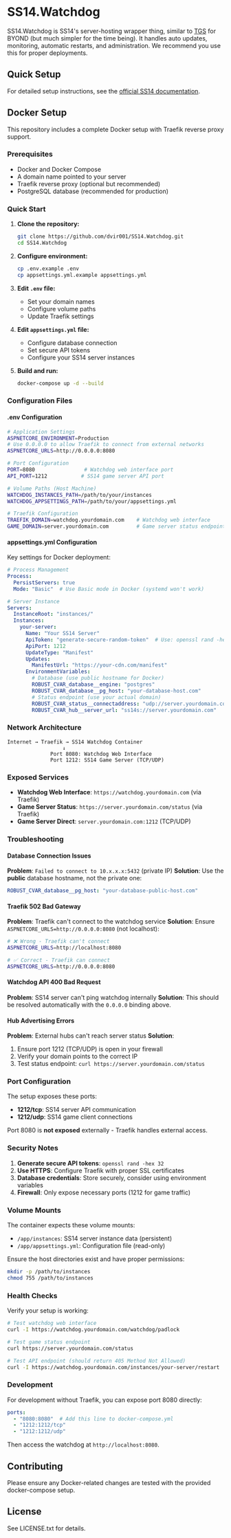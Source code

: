 # SS14.Watchdog 

SS14.Watchdog is SS14's server-hosting wrapper thing, similar to [TGS](https://github.com/tgstation/tgstation-server) for BYOND (but much simpler for the time being). It handles auto updates, monitoring, automatic restarts, and administration. We recommend you use this for proper deployments.

## Quick Setup

For detailed setup instructions, see the [official SS14 documentation](https://docs.spacestation14.io/en/getting-started/hosting#watchdog).

## Docker Setup

This repository includes a complete Docker setup with Traefik reverse proxy support.

### Prerequisites

- Docker and Docker Compose
- A domain name pointed to your server
- Traefik reverse proxy (optional but recommended)
- PostgreSQL database (recommended for production)

### Quick Start

1. **Clone the repository:**
   ```bash
   git clone https://github.com/dvir001/SS14.Watchdog.git
   cd SS14.Watchdog
   ```

2. **Configure environment:**
   ```bash
   cp .env.example .env
   cp appsettings.yml.example appsettings.yml
   ```

3. **Edit `.env` file:**
   - Set your domain names
   - Configure volume paths
   - Update Traefik settings

4. **Edit `appsettings.yml` file:**
   - Configure database connection
   - Set secure API tokens
   - Configure your SS14 server instances

5. **Build and run:**
   ```bash
   docker-compose up -d --build
   ```

### Configuration Files

#### .env Configuration

```bash
# Application Settings
ASPNETCORE_ENVIRONMENT=Production
# Use 0.0.0.0 to allow Traefik to connect from external networks
ASPNETCORE_URLS=http://0.0.0.0:8080

# Port Configuration
PORT=8080                # Watchdog web interface port
API_PORT=1212           # SS14 game server API port

# Volume Paths (Host Machine)
WATCHDOG_INSTANCES_PATH=/path/to/your/instances
WATCHDOG_APPSETTINGS_PATH=/path/to/your/appsettings.yml

# Traefik Configuration
TRAEFIK_DOMAIN=watchdog.yourdomain.com    # Watchdog web interface
GAME_DOMAIN=server.yourdomain.com         # Game server status endpoint
```

#### appsettings.yml Configuration

Key settings for Docker deployment:

```yaml
# Process Management
Process:
  PersistServers: true
  Mode: "Basic"  # Use Basic mode in Docker (systemd won't work)

# Server Instance
Servers:
  InstanceRoot: "instances/"
  Instances:
    your-server:
      Name: "Your SS14 Server"
      ApiToken: "generate-secure-random-token"  # Use: openssl rand -hex 32
      ApiPort: 1212
      UpdateType: "Manifest"
      Updates:
        ManifestUrl: "https://your-cdn.com/manifest"
      EnvironmentVariables:
        # Database (use public hostname for Docker)
        ROBUST_CVAR_database__engine: "postgres"
        ROBUST_CVAR_database__pg_host: "your-database-host.com"
        # Status endpoint (use your actual domain)
        ROBUST_CVAR_status__connectaddress: "udp://server.yourdomain.com:1212"
        ROBUST_CVAR_hub__server_url: "ss14s://server.yourdomain.com"
```

### Network Architecture

```
Internet → Traefik → SS14 Watchdog Container
                  ↓
              Port 8080: Watchdog Web Interface
              Port 1212: SS14 Game Server (TCP/UDP)
```

### Exposed Services

- **Watchdog Web Interface**: `https://watchdog.yourdomain.com` (via Traefik)
- **Game Server Status**: `https://server.yourdomain.com/status` (via Traefik)
- **Game Server Direct**: `server.yourdomain.com:1212` (TCP/UDP)

### Troubleshooting

#### Database Connection Issues

**Problem**: `Failed to connect to 10.x.x.x:5432` (private IP)
**Solution**: Use the **public** database hostname, not the private one:
```yaml
ROBUST_CVAR_database__pg_host: "your-database-public-host.com"
```

#### Traefik 502 Bad Gateway

**Problem**: Traefik can't connect to the watchdog service
**Solution**: Ensure `ASPNETCORE_URLS=http://0.0.0.0:8080` (not localhost):
```bash
# ❌ Wrong - Traefik can't connect
ASPNETCORE_URLS=http://localhost:8080

# ✅ Correct - Traefik can connect
ASPNETCORE_URLS=http://0.0.0.0:8080
```

#### Watchdog API 400 Bad Request

**Problem**: SS14 server can't ping watchdog internally
**Solution**: This should be resolved automatically with the `0.0.0.0` binding above.

#### Hub Advertising Errors

**Problem**: External hubs can't reach server status
**Solution**: 
1. Ensure port 1212 (TCP/UDP) is open in your firewall
2. Verify your domain points to the correct IP
3. Test status endpoint: `curl https://server.yourdomain.com/status`

### Port Configuration

The setup exposes these ports:

- **1212/tcp**: SS14 server API communication
- **1212/udp**: SS14 game client connections

Port 8080 is **not exposed** externally - Traefik handles external access.

### Security Notes

1. **Generate secure API tokens**: `openssl rand -hex 32`
2. **Use HTTPS**: Configure Traefik with proper SSL certificates
3. **Database credentials**: Store securely, consider using environment variables
4. **Firewall**: Only expose necessary ports (1212 for game traffic)

### Volume Mounts

The container expects these volume mounts:
- `/app/instances`: SS14 server instance data (persistent)
- `/app/appsettings.yml`: Configuration file (read-only)

Ensure the host directories exist and have proper permissions:
```bash
mkdir -p /path/to/instances
chmod 755 /path/to/instances
```

### Health Checks

Verify your setup is working:

```bash
# Test watchdog web interface
curl -I https://watchdog.yourdomain.com/watchdog/padlock

# Test game status endpoint
curl https://server.yourdomain.com/status

# Test API endpoint (should return 405 Method Not Allowed)
curl -I https://watchdog.yourdomain.com/instances/your-server/restart
```

### Development

For development without Traefik, you can expose port 8080 directly:
```yaml
ports:
  - "8080:8080"  # Add this line to docker-compose.yml
  - "1212:1212/tcp"
  - "1212:1212/udp"
```

Then access the watchdog at `http://localhost:8080`.

## Contributing

Please ensure any Docker-related changes are tested with the provided docker-compose setup.

## License

See LICENSE.txt for details.
